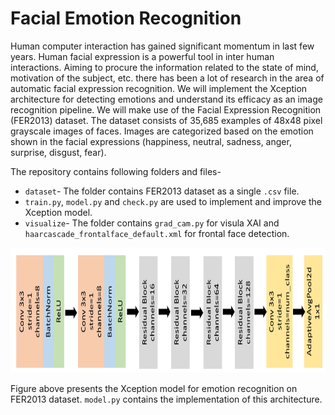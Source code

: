 # Facial Emotion Recognition 

Human computer interaction has gained significant momentum in last few years. Human facial expression is a powerful tool in inter human interactions. Aiming to procure the information related to the state of mind, motivation of the subject, etc. there has been a lot of research in the area of automatic facial expression recognition. We will implement the Xception architecture for detecting emotions and understand its efficacy as an image recognition pipeline. We will make use of the Facial Expression Recognition (FER2013) dataset. The dataset consists of 35,685 examples of 48x48 pixel grayscale images of faces. Images are categorized based on the emotion shown in the facial expressions (happiness, neutral, sadness, anger, surprise, disgust, fear).  

The repository contains following folders and files-  
* `dataset`- The folder contains FER2013 dataset as a single `.csv` file.
* `train.py`, `model.py` and `check.py` are used to implement and improve the Xception model.
* `visualize`- The folder contains `grad_cam.py` for visula XAI and `haarcascade_frontalface_default.xml` for frontal face detection.

<p align="center"><img src="xception.PNG" height="200" width="800"></p>

Figure above presents the Xception model for emotion recognition on FER2013 dataset. `model.py` contains the implementation of this architecture.